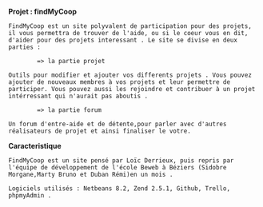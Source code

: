 **Projet : findMyCoop**

	FindMyCoop est un site polyvalent de participation pour des projets, il vous permettra de trouver de l'aide, ou si le coeur vous en dit, d'aider pour des projets interessant . Le site se divise en deux parties :

			=> la partie projet 

	Outils pour modifier et ajouter vos differents projets . Vous pouvez ajouter de nouveaux membres à vos projets et leur permettre de participer. Vous pouvez aussi les rejoindre et contribuer à un projet intérressant qui n'aurait pas aboutis .

			=> la partie forum

	Un forum d'entre-aide et de détente,pour parler avec d'autres réalisateurs de projet et ainsi finaliser le votre.


**Caracteristique**

	FindMyCoop est un site pensé par Loïc Derrieux, puis repris par l'équipe de développement de l'école Beweb à Béziers (Sidobre Morgane,Marty Bruno et Duban Rémi)en un mois .

	Logiciels utilisés : Netbeans 8.2, Zend 2.5.1, Github, Trello, phpmyAdmin .

